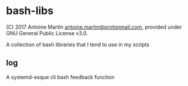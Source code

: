 # bash-libs

(C) 2017 Antoine Martin <antoine.martin@protonmail.com>, provided under GNU General Public License v3.0.

A collection of bash libraries that I tend to use in my scripts

## log
A systemd-esque cli bash feedback function

